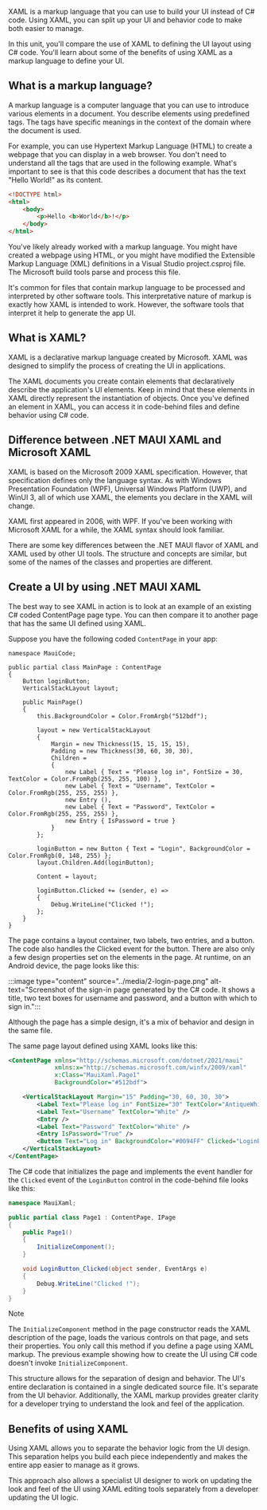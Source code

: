 XAML is a markup language that you can use to build your UI instead of C# code. Using XAML, you can split up your UI and behavior code to make both easier to manage.

In this unit, you'll compare the use of XAML to defining the UI layout using C# code. You'll learn about some of the benefits of using XAML as a markup language to define your UI.

## What is a markup language?

A markup language is a computer language that you can use to introduce various elements in a document. You describe elements using predefined tags. The tags have specific meanings in the context of the domain where the document is used.

For example, you can use Hypertext Markup Language (HTML) to create a webpage that you can display in a web browser. You don't need to understand all the tags that are used in the following example. What's important to see is that this code describes a document that has the text "Hello World!" as its content.

```HTML
<!DOCTYPE html>
<html>
    <body>
        <p>Hello <b>World</b>!</p>
    </body>
</html>
```

You've likely already worked with a markup language. You might have created a webpage using HTML, or you might have modified the Extensible Markup Language (XML) definitions in a Visual Studio project.csproj file. The Microsoft build tools parse and process this file.

It's common for files that contain markup language to be processed and interpreted by other software tools. This interpretative nature of markup is exactly how XAML is intended to work. However, the software tools that interpret it help to generate the app UI.

## What is XAML?

XAML is a declarative markup language created by Microsoft. XAML was designed to simplify the process of creating the UI in applications.

The XAML documents you create contain elements that declaratively describe the application's UI elements. Keep in mind that these elements in XAML directly represent the instantiation of objects. Once you've defined an element in XAML, you can access it in code-behind files and define behavior using C# code.

## Difference between .NET MAUI XAML and Microsoft XAML

XAML is based on the Microsoft 2009 XAML specification. However, that specification defines only the language syntax. As with Windows Presentation Foundation (WPF), Universal Windows Platform (UWP), and WinUI 3, all of which use XAML, the elements you declare in the XAML will change.

XAML first appeared in 2006, with WPF. If you've been working with Microsoft XAML for a while, the XAML syntax should look familiar.

There are some key differences between the .NET MAUI flavor of XAML and XAML used by other UI tools. The structure and concepts are similar, but some of the names of the classes and properties are different.

## Create a UI by using .NET MAUI XAML

The best way to see XAML in action is to look at an example of an existing C# coded ContentPage page type. You can then compare it to another page that has the same UI defined using XAML.

Suppose you have the following coded `ContentPage` in your app:

```CSharp
namespace MauiCode;

public partial class MainPage : ContentPage
{
    Button loginButton;
    VerticalStackLayout layout;

    public MainPage()
    {
        this.BackgroundColor = Color.FromArgb("512bdf");

        layout = new VerticalStackLayout
        {
            Margin = new Thickness(15, 15, 15, 15),
            Padding = new Thickness(30, 60, 30, 30),
            Children =
            {
                new Label { Text = "Please log in", FontSize = 30, TextColor = Color.FromRgb(255, 255, 100) },
                new Label { Text = "Username", TextColor = Color.FromRgb(255, 255, 255) },
                new Entry (),
                new Label { Text = "Password", TextColor = Color.FromRgb(255, 255, 255) },
                new Entry { IsPassword = true }
            }
        };

        loginButton = new Button { Text = "Login", BackgroundColor = Color.FromRgb(0, 148, 255) };
        layout.Children.Add(loginButton);

        Content = layout;

        loginButton.Clicked += (sender, e) =>
        {
            Debug.WriteLine("Clicked !");
        };
    }
}

```

The page contains a layout container, two labels, two entries, and a button. The code also handles the Clicked event for the button. There are also only a few design properties set on the elements in the page. At runtime, on an Android device, the page looks like this:

:::image type="content" source="../media/2-login-page.png" alt-text="Screenshot of the sign-in page generated by the C# code. It shows a title, two text boxes for username and password, and a button with which to sign in.":::

Although the page has a simple design, it's a mix of behavior and design in the same file.

The same page layout defined using XAML looks like this:

```xml
<ContentPage xmlns="http://schemas.microsoft.com/dotnet/2021/maui"
             xmlns:x="http://schemas.microsoft.com/winfx/2009/xaml"
             x:Class="MauiXaml.Page1"
             BackgroundColor="#512bdf">

    <VerticalStackLayout Margin="15" Padding="30, 60, 30, 30">
        <Label Text="Please log in" FontSize="30" TextColor="AntiqueWhite"/>
        <Label Text="Username" TextColor="White" />
        <Entry />
        <Label Text="Password" TextColor="White" />
        <Entry IsPassword="True" />
        <Button Text="Log in" BackgroundColor="#0094FF" Clicked="LoginButton_Clicked" />
    </VerticalStackLayout>
</ContentPage>
```

The C# code that initializes the page and implements the event handler for the `Clicked` event of the `LoginButton` control in the code-behind file looks like this:

```csharp
namespace MauiXaml;

public partial class Page1 : ContentPage, IPage
{
    public Page1()
    {
        InitializeComponent();
    }

    void LoginButton_Clicked(object sender, EventArgs e)
    {
        Debug.WriteLine("Clicked !");
    }
}
```

> [!NOTE]
> The `InitializeComponent` method in the page constructor reads the XAML description of the page, loads the various controls on that page, and sets their properties. You only call this method if you define a page using XAML markup. The previous example showing how to create the UI using C# code doesn't invoke `InitializeComponent`.

This structure allows for the separation of design and behavior. The UI's entire declaration is contained in a single dedicated source file. It's separate from the UI behavior. Additionally, the XAML markup provides greater clarity for a developer trying to understand the look and feel of the application.

## Benefits of using XAML

Using XAML allows you to separate the behavior logic from the UI design. This separation helps you build each piece independently and makes the entire app easier to manage as it grows.

This approach also allows a specialist UI designer to work on updating the look and feel of the UI using XAML editing tools separately from a developer updating the UI logic.
